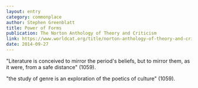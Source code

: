 ```yaml
---
layout: entry
category: commonplace
author: Stephen Greenblatt
title: Power of Forms
publication: The Norton Anthology of Theory and Criticism
link: https://www.worldcat.org/title/norton-anthology-of-theory-and-criticism/oclc/45023141
date: 2014-09-27
---
```


"Literature is conceived to mirror the period's beliefs, but to mirror them, as it were, from a safe distance" (1059). 

"the study of genre is an exploration of the poetics of culture" (1059).


